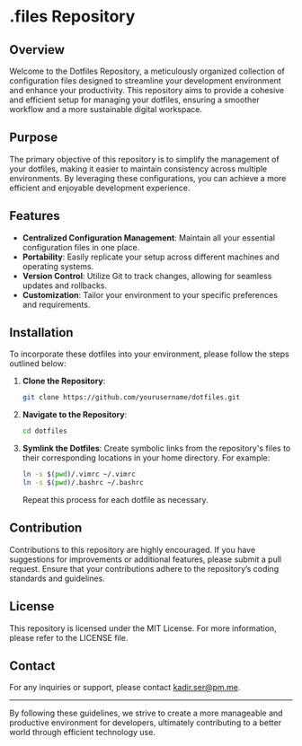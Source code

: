 
# .files Repository

## Overview
Welcome to the Dotfiles Repository, a meticulously organized collection of configuration files designed to streamline your development environment and enhance your productivity. This repository aims to provide a cohesive and efficient setup for managing your dotfiles, ensuring a smoother workflow and a more sustainable digital workspace.

## Purpose
The primary objective of this repository is to simplify the management of your dotfiles, making it easier to maintain consistency across multiple environments. By leveraging these configurations, you can achieve a more efficient and enjoyable development experience.

## Features
- **Centralized Configuration Management**: Maintain all your essential configuration files in one place.
- **Portability**: Easily replicate your setup across different machines and operating systems.
- **Version Control**: Utilize Git to track changes, allowing for seamless updates and rollbacks.
- **Customization**: Tailor your environment to your specific preferences and requirements.

## Installation
To incorporate these dotfiles into your environment, please follow the steps outlined below:

1. **Clone the Repository**:
   ```bash
   git clone https://github.com/yourusername/dotfiles.git
   ```

2. **Navigate to the Repository**:
   ```bash
   cd dotfiles
   ```

3. **Symlink the Dotfiles**:
   Create symbolic links from the repository's files to their corresponding locations in your home directory. For example:
   ```bash
   ln -s $(pwd)/.vimrc ~/.vimrc
   ln -s $(pwd)/.bashrc ~/.bashrc
   ```
   Repeat this process for each dotfile as necessary.

## Contribution
Contributions to this repository are highly encouraged. If you have suggestions for improvements or additional features, please submit a pull request. Ensure that your contributions adhere to the repository’s coding standards and guidelines.

## License
This repository is licensed under the MIT License. For more information, please refer to the LICENSE file.

## Contact
For any inquiries or support, please contact [kadir.ser@pm.me](mailto:kadir.ser@pm.me).

---

By following these guidelines, we strive to create a more manageable and productive environment for developers, ultimately contributing to a better world through efficient technology use.
